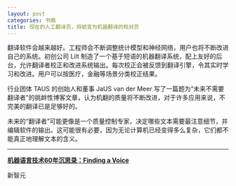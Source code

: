 ```yaml
---
layout: post
categories: 书摘
title: 现在的人工翻译员，将蜕变为机器翻译的校对员
---
```


翻译软件会越来越好。工程师会不断调整统计模型和神经网络，用户也将不断改进自己的系统。初创公司 Lilt 制造了一个基于短语的机器翻译系统，配上友好的后台，允许翻译者校正和改进系统输出。每次校正会被反馈到翻译引擎，令其实时学习和改进。用户可以按医疗，金融等场景分类校正结果。

行业团体 TAUS 的创始人和董事 JaUS van der Meer 写了一篇题为“未来不需要翻译者”的挑衅性博客文章，认为机翻的质量将不断改进，对于许多应用来说，不完美的翻译已是足够好的。

未来的“翻译者”可能更像是一个质量控制专家，决定哪些文本需要最注意细节，并编辑软件的输出。这可能很有必要，因为无论计算机已经变得多么复杂，它们都不能真正地理解文本的含义。

---

**[机器语言技术60年沉思录：Finding a Voice](http://t.cn/RM92Sml)**

新智元